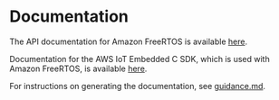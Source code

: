 # Documentation

The API documentation for Amazon FreeRTOS is available [here](https://docs.aws.amazon.com/freertos/latest/lib-ref/index.html).

Documentation for the AWS IoT Embedded C SDK, which is used with Amazon FreeRTOS, is available [here](https://docs.aws.amazon.com/freertos/latest/lib-ref/html3/main/index.html).

For instructions on generating the documentation, see [guidance.md](guidance.md).
